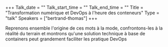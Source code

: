 +++
Talk_date = ""
Talk_start_time = ""
Talk_end_time = ""
Title = "Transformation numérique et DevOps à l'heure des conteneurs"
Type = "talk"
Speakers = ["bertrand-thomas"]
+++

Reprenons ensemble l'origine de ces mots à la mode, confrontons-les à la réalité du terrain et montrons qu'une solution technique à base de containers peut grandement faciliter les pratique DevOps
   